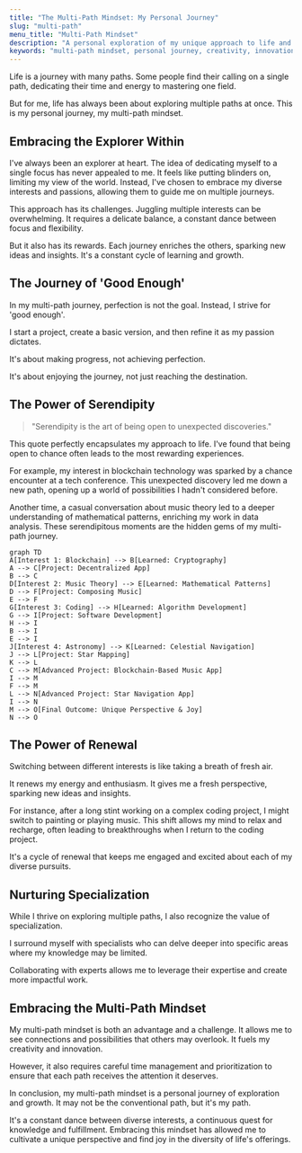 ```yaml
---
title: "The Multi-Path Mindset: My Personal Journey"
slug: "multi-path"
menu_title: "Multi-Path Mindset"
description: "A personal exploration of my unique approach to life and work, juggling multiple interests and passions, and how this diversity fuels creativity, innovation, and personal growth."
keywords: "multi-path mindset, personal journey, creativity, innovation, personal growth, serendipity, curiosity, chance, knowledge reuse"
---
```


Life is a journey with many paths. Some people find their calling on a single path, dedicating their time and energy to mastering one field.

But for me, life has always been about exploring multiple paths at once. This is my personal journey, my multi-path mindset.

## Embracing the Explorer Within

I've always been an explorer at heart.
The idea of dedicating myself to a single focus has never appealed to me.
It feels like putting blinders on, limiting my view of the world.
Instead, I've chosen to embrace my diverse interests and passions, allowing them to guide me on multiple journeys.

This approach has its challenges.
Juggling multiple interests can be overwhelming.
It requires a delicate balance, a constant dance between focus and flexibility.

But it also has its rewards.
Each journey enriches the others, sparking new ideas and insights.
It's a constant cycle of learning and growth.

## The Journey of 'Good Enough'

In my multi-path journey, perfection is not the goal.
Instead, I strive for 'good enough'.

I start a project, create a basic version, and then refine it as my passion dictates.

It's about making progress, not achieving perfection.

It's about enjoying the journey, not just reaching the destination.

## The Power of Serendipity

> "Serendipity is the art of being open to unexpected discoveries."

This quote perfectly encapsulates my approach to life.
I've found that being open to chance often leads to the most rewarding experiences.

For example, my interest in blockchain technology was sparked by a chance encounter at a tech conference.
This unexpected discovery led me down a new path, opening up a world of possibilities I hadn't considered before.

Another time, a casual conversation about music theory led to a deeper understanding of mathematical patterns, enriching my work in data analysis.
These serendipitous moments are the hidden gems of my multi-path journey.

```mermaid
graph TD
A[Interest 1: Blockchain] --> B[Learned: Cryptography]
A --> C[Project: Decentralized App]
B --> C
D[Interest 2: Music Theory] --> E[Learned: Mathematical Patterns]
D --> F[Project: Composing Music]
E --> F
G[Interest 3: Coding] --> H[Learned: Algorithm Development]
G --> I[Project: Software Development]
H --> I
B --> I
E --> I
J[Interest 4: Astronomy] --> K[Learned: Celestial Navigation]
J --> L[Project: Star Mapping]
K --> L
C --> M[Advanced Project: Blockchain-Based Music App]
I --> M
F --> M
L --> N[Advanced Project: Star Navigation App]
I --> N
M --> O[Final Outcome: Unique Perspective & Joy]
N --> O
```

## The Power of Renewal

Switching between different interests is like taking a breath of fresh air.

It renews my energy and enthusiasm. It gives me a fresh perspective, sparking new ideas and insights.

For instance, after a long stint working on a complex coding project, I might switch to painting or playing music.
This shift allows my mind to relax and recharge, often leading to breakthroughs when I return to the coding project.

It's a cycle of renewal that keeps me engaged and excited about each of my diverse pursuits.

## Nurturing Specialization

While I thrive on exploring multiple paths, I also recognize the value of specialization.

I surround myself with specialists who can delve deeper into specific areas where my knowledge may be limited.

Collaborating with experts allows me to leverage their expertise and create more impactful work.

## Embracing the Multi-Path Mindset

My multi-path mindset is both an advantage and a challenge.
It allows me to see connections and possibilities that others may overlook.
It fuels my creativity and innovation.

However, it also requires careful time management and prioritization to ensure that each path receives the attention it deserves.

In conclusion, my multi-path mindset is a personal journey of exploration and growth.
It may not be the conventional path, but it's my path.

It's a constant dance between diverse interests, a continuous quest for knowledge and fulfillment.
Embracing this mindset has allowed me to cultivate a unique perspective and find joy in the diversity of life's offerings.
